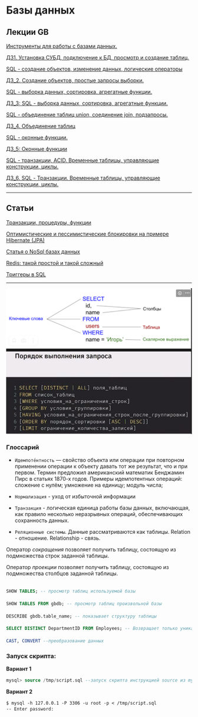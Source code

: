 # Базы данных

## Лекции GB

[Инструменты для работы с базами данных.](bd1.md)

[ДЗ1. Установка СУБД, подключение к БД, просмотр и создание  таблиц.](https://cloud.mail.ru/public/6rW3/x4YgD3C7A)

[SQL - создание объектов, изменение данных, логические операторы](bd2.md)

[ДЗ_2. Создание объектов, простые запросы выборки.](https://cloud.mail.ru/public/phfp/oEcKGdU34)


[SQL - выборка данных, сортировка, агрегатные функции.](bd3.md)

[ДЗ_3: SQL - выборка данных, сортировка, агрегатные функции.](https://cloud.mail.ru/public/47qy/Cf14eJFDi)

[SQL - объединение таблиц union, соединение join, подзапросы.](db4.md)

[ДЗ_4. Объединение таблиц](https://github.com/AndrewNizovkin/HomeWorks/blob/main/sql_4/sql_4.sql)

[SQL - оконные функции.](db5.md)

[ДЗ_5: Оконные функции](https://github.com/AndrewNizovkin/HomeWorks/blob/main/sql_5/sql_5.sql)


[SQL - транзакции, ACID. Временные таблицы, управляющие конструкции, циклы.](db6.md)

[ДЗ_6. SQL - Транзакции. Временные таблицы, управляющие конструкции, циклы.](https://github.com/AndrewNizovkin/HomeWorks/blob/main/sql_6/sql_6.sql)

---
## Статьи

[Транзакции, процедуры, функции](https://www.notion.so/SQL-b3bafe187438428ab68eb6c132876085?pvs=21)

[Оптимистические и пессимистические блокировки на примере Hibernate (JPA)](https://habr.com/ru/articles/858714/)

[Статья о NoSql базах данных](https://habr.com/ru/companies/oleg-bunin/articles/319052/)

[Redis: такой простой и такой сложный](https://habr.com/ru/companies/stm_labs/articles/841792/)

[Триггеры в SQL](https://habr.com/ru/articles/37693/)

---

![scr1](./images/scr1.png)

### Глоссарий

- `Идемпоте́нтность` — свойство объекта или операции при повторном применении операции к объекту давать тот же результат, что и при первом. Термин предложил американский математик Бенджамин Пирс в статьях 1870-х годов. Примеры идемпотентных операций: сложение с нулём; умножение на единицу; модуль числа; 

- `Нормализация` - уход от избыточной информации

- `Транзакция` - логическая единица работы базы данных, включающая, как правило несколько неразрывных операций, обеспечивающих сохранность данных. 

- `Реляционные системы`. Данные рассматриваются как таблицы. Relation - отношение. Relationship - связь. 

Оператор *сокращения* позволяет получить таблицу, состоящую из подмножества строк заданной таблицы.

Оператор *проекции* позволяет получить таблицу, состоящую из подмножества столбцов заданной таблицы.

```sql

SHOW TABLES; -- просмотр таблиц используемой базы

SHOW TABLES FROM gbdb; -- просмотр таблиц произвольной базы 

DESCRIBE gbdb.table_name; -- показывает структуру таблицы

SELECT DISTINCT DepartmentID FROM Employees; -- Возвращает только уникальные. Не допускает повторений.

CAST, CONVERT --преобразование данных
```

### Запуск скрипта:

**Вариант 1**
```sql
mysql> source /tmp/script.sql --запуск скрипта инструкцией source из mysgl-терминала 
```
**Вариант 2**
```swl
$ mysql -h 127.0.0.1 -P 3306 -u root -p < /tmp/script.sql
-- Enter password:
```